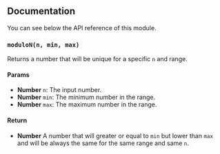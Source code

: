 ## Documentation

You can see below the API reference of this module.

### `moduloN(n, min, max)`
Returns a number that will be unique for a specific `n` and range.

#### Params
- **Number** `n`: The input number.
- **Number** `min`: The minimum number in the range.
- **Number** `max`: The maximum number in the range.

#### Return
- **Number** A number that will greater or equal to `min` but lower than `max` and will be always the same for the same range and same `n`.


